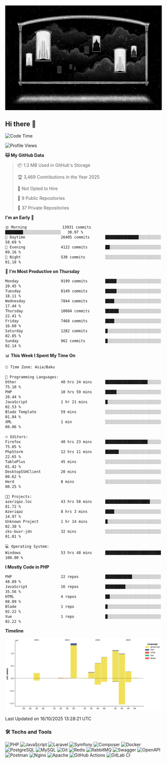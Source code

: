 <!--WALLPAPER-->
<p align='center'>
  <img src='assets/wallpapers/4.gif' alt='Banner'>
</p>
<!--/WALLPAPER-->

## Hi there 👋

<!--START_SECTION:waka-->
![Code Time](http://img.shields.io/badge/Code%20Time-486%20hrs%2037%20mins-blue)

![Profile Views](http://img.shields.io/badge/Profile%20Views-0-blue)

**🐱 My GitHub Data** 

> 📦 1.3 MB Used in GitHub's Storage 
 > 
> 🏆 3,469 Contributions in the Year 2025
 > 
> 🚫 Not Opted to Hire
 > 
> 📜 9 Public Repositories 
 > 
> 🔑 37 Private Repositories 
 > 
**I'm an Early 🐤** 

```text
🌞 Morning                13931 commits       ████████░░░░░░░░░░░░░░░░░   30.97 % 
🌆 Daytime                26405 commits       ███████████████░░░░░░░░░░   58.69 % 
🌃 Evening                4122 commits        ██░░░░░░░░░░░░░░░░░░░░░░░   09.16 % 
🌙 Night                  530 commits         ░░░░░░░░░░░░░░░░░░░░░░░░░   01.18 % 
```
📅 **I'm Most Productive on Thursday** 

```text
Monday                   9199 commits        █████░░░░░░░░░░░░░░░░░░░░   20.45 % 
Tuesday                  8149 commits        █████░░░░░░░░░░░░░░░░░░░░   18.11 % 
Wednesday                7844 commits        ████░░░░░░░░░░░░░░░░░░░░░   17.44 % 
Thursday                 10084 commits       ██████░░░░░░░░░░░░░░░░░░░   22.41 % 
Friday                   7468 commits        ████░░░░░░░░░░░░░░░░░░░░░   16.60 % 
Saturday                 1282 commits        █░░░░░░░░░░░░░░░░░░░░░░░░   02.85 % 
Sunday                   962 commits         █░░░░░░░░░░░░░░░░░░░░░░░░   02.14 % 
```


📊 **This Week I Spent My Time On** 

```text
🕑︎ Time Zone: Asia/Baku

💬 Programming Languages: 
Other                    40 hrs 24 mins      ███████████████████░░░░░░   75.10 % 
PHP                      10 hrs 59 mins      █████░░░░░░░░░░░░░░░░░░░░   20.44 % 
JavaScript               1 hr 21 mins        █░░░░░░░░░░░░░░░░░░░░░░░░   02.53 % 
Blade Template           59 mins             ░░░░░░░░░░░░░░░░░░░░░░░░░   01.84 % 
XML                      1 min               ░░░░░░░░░░░░░░░░░░░░░░░░░   00.06 % 

🔥 Editors: 
Firefox                  40 hrs 23 mins      ███████████████████░░░░░░   75.05 % 
PhpStorm                 12 hrs 11 mins      ██████░░░░░░░░░░░░░░░░░░░   22.65 % 
TablePlus                45 mins             ░░░░░░░░░░░░░░░░░░░░░░░░░   01.42 % 
DesktopSSHClient         20 mins             ░░░░░░░░░░░░░░░░░░░░░░░░░   00.62 % 
Herd                     8 mins              ░░░░░░░░░░░░░░░░░░░░░░░░░   00.25 % 

🐱‍💻 Projects: 
azeriqaz.loc             43 hrs 58 mins      ████████████████████░░░░░   81.72 % 
Azeriqaz                 8 hrs 3 mins        ████░░░░░░░░░░░░░░░░░░░░░   14.97 % 
Unknown Project          1 hr 14 mins        █░░░░░░░░░░░░░░░░░░░░░░░░   02.30 % 
zks-buxr-jdn             32 mins             ░░░░░░░░░░░░░░░░░░░░░░░░░   01.01 % 

💻 Operating System: 
Windows                  53 hrs 48 mins      █████████████████████████   100.00 % 
```

**I Mostly Code in PHP** 

```text
PHP                      22 repos            ████████████░░░░░░░░░░░░░   48.89 % 
JavaScript               16 repos            █████████░░░░░░░░░░░░░░░░   35.56 % 
HTML                     4 repos             ██░░░░░░░░░░░░░░░░░░░░░░░   08.89 % 
Blade                    1 repo              █░░░░░░░░░░░░░░░░░░░░░░░░   02.22 % 
Vue                      1 repo              █░░░░░░░░░░░░░░░░░░░░░░░░   02.22 % 
```



**Timeline**

![Lines of Code chart](https://raw.githubusercontent.com/feridnesibzade/feridnesibzade/main/assets/bar_graph.png)


 Last Updated on 16/10/2025 13:28:21 UTC
<!--END_SECTION:waka-->

### 🛠️ Techs and Tools

![PHP](https://img.shields.io/badge/PHP-777BB4?style=for-the-badge&logo=php&logoColor=white)
![JavaScript](https://img.shields.io/badge/JavaScript-F7DF1E?style=for-the-badge&logo=javascript&logoColor=000)
![Laravel](https://img.shields.io/badge/Laravel-F55247?style=for-the-badge&logo=laravel&logoColor=white)
![Symfony](https://img.shields.io/badge/Symfony-000000?style=for-the-badge&logo=symfony&logoColor=white)
![Composer](https://img.shields.io/badge/Composer-885630?style=for-the-badge&logo=composer&logoColor=white)
![Docker](https://img.shields.io/badge/Docker-2496ED?style=for-the-badge&logo=docker&logoColor=white)
![PostgreSQL](https://img.shields.io/badge/PostgreSQL-4169E1?style=for-the-badge&logo=postgresql&logoColor=white)
![MySQL](https://img.shields.io/badge/MySQL-4479A1?style=for-the-badge&logo=mysql&logoColor=white)
![Git](https://img.shields.io/badge/Git-F05032?style=for-the-badge&logo=git&logoColor=white)
![Redis](https://img.shields.io/badge/Redis-DC382D?style=for-the-badge&logo=redis&logoColor=white)
![RabbitMQ](https://img.shields.io/badge/RabbitMQ-FF6600?style=for-the-badge&logo=rabbitmq&logoColor=white)
![Swagger](https://img.shields.io/badge/Swagger-85EA2D?style=for-the-badge&logo=swagger&logoColor=black)
![OpenAPI](https://img.shields.io/badge/OpenAPI-6BA539?style=for-the-badge&logo=openapiinitiative&logoColor=white)
![Postman](https://img.shields.io/badge/Postman-FF6C37?style=for-the-badge&logo=postman&logoColor=white)
![Nginx](https://img.shields.io/badge/Nginx-009639?style=for-the-badge&logo=nginx&logoColor=white)
![Apache](https://img.shields.io/badge/Apache-D22128?style=for-the-badge&logo=apache&logoColor=white)
![GitHub Actions](https://img.shields.io/badge/GitHub%20Actions-2088FF?style=for-the-badge&logo=githubactions&logoColor=white)
![GitLab CI](https://img.shields.io/badge/GitLab%20CI-FC6D26?style=for-the-badge&logo=gitlab&logoColor=white)

